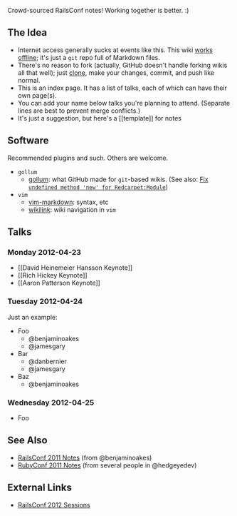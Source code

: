 Crowd-sourced RailsConf notes!  Working together is better.  :)

## The Idea

* Internet access generally sucks at events like this.  This wiki [works offline](https://github.com/newhavenrb/railsconf2012/wiki/_access); it's just a `git` repo full of Markdown files.
* There's no reason to fork (actually, GitHub doesn't handle forking wikis all that well); just [clone](https://github.com/newhavenrb/railsconf2012/wiki/_access), make your changes, commit, and push like normal.
* This is an index page.  It has a list of talks, each of which can have their own page(s).
* You can add your name below talks you're planning to attend.  (Separate lines are best to prevent merge conflicts.)
* It's just a suggestion, but here's a [[template]] for notes

## Software

Recommended plugins and such.  Others are welcome.

* `gollum`
    * [gollum](https://github.com/github/gollum): what GitHub made for `git`-based wikis.  (See also: [Fix `undefined method 'new' for Redcarpet:Module`](https://github.com/github/gollum/pull/271))
* `vim`
    * [vim-markdown](https://github.com/tpope/vim-markdown): syntax, etc
    * [wikilink](https://github.com/mmai/wikilink): wiki navigation in `vim`

## Talks

### Monday 2012-04-23

* [[David Heinemeier Hansson Keynote]]
* [[Rich Hickey Keynote]]
* [[Aaron Patterson Keynote]]

### Tuesday 2012-04-24

Just an example:

* Foo
  * @benjaminoakes
  * @jamesgary
* Bar
  * @danbernier
  * @jamesgary
* Baz
  * @benjaminoakes

### Wednesday 2012-04-25

* Foo

## See Also

* [RailsConf 2011 Notes](https://github.com/benjaminoakes/railsconf2011/wiki) (from @benjaminoakes)
* [RubyConf 2011 Notes](https://github.com/benjaminoakes/rubyconf2011/wiki) (from several people in @hedgeyedev)

## External Links

* [RailsConf 2012 Sessions](http://railsconf2012.com/sessions)
